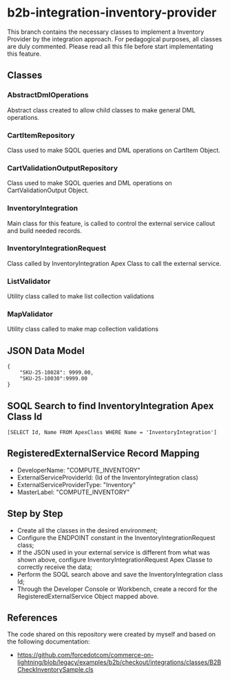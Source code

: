 # b2b-integration-inventory-provider

This branch contains the necessary classes to implement a Inventory Provider by the integration approach. For pedagogical purposes, all classes are duly commented. Please read all this file before start implementating this feature.


## Classes

### AbstractDmlOperations
Abstract class created to allow child classes to make general DML operations.
### CartItemRepository
Class used to make SQOL queries and DML operations on CartItem Object.
### CartValidationOutputRepository
Class used to make SQOL queries and DML operations on CartValidationOutput Object.
### InventoryIntegration
Main class for this feature, is called to control the external service callout and build needed records.
### InventoryIntegrationRequest
Class called by InventoryIntegration Apex Class to call the external service.
### ListValidator
Utility class called to make list collection validations
### MapValidator
Utility class called to make map collection validations


## JSON Data Model
```
{
    "SKU-25-10028": 9999.00, 
    "SKU-25-10030":9999.00
}
```


## SOQL Search to find InventoryIntegration Apex Class Id
```
[SELECT Id, Name FROM ApexClass WHERE Name = 'InventoryIntegration']
```


## RegisteredExternalService Record Mapping
- DeveloperName: "COMPUTE_INVENTORY"
- ExternalServiceProviderId: (Id of the InventoryIntegration class)
- ExternalServiceProviderType: "Inventory"
- MasterLabel: "COMPUTE_INVENTORY"


## Step by Step
- Create all the classes in the desired environment;
- Configure the ENDPOINT constant in the InventoryIntegrationRequest class;
- If the JSON used in your external service is different from what was shown above, configure InventoryIntegrationRequest Apex Classe to correctly receive the data;
- Perform the SOQL search above and save the InventoryIntegration class Id;
- Through the Developer Console or Workbench, create a record for the RegisteredExternalService Object mapped above.

## References

The code shared on this repository were created by myself and based on the following documentation:
- https://github.com/forcedotcom/commerce-on-lightning/blob/legacy/examples/b2b/checkout/integrations/classes/B2BCheckInventorySample.cls

